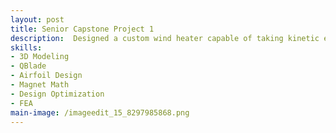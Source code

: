 ```yaml
---
layout: post
title: Senior Capstone Project 1
description:  Designed a custom wind heater capable of taking kinetic energy from the wind and convertind it directly to heat without an electrical interface.
skills: 
- 3D Modeling
- QBlade
- Airfoil Design
- Magnet Math
- Design Optimization
- FEA
main-image: /imageedit_15_8297985868.png
---
```

